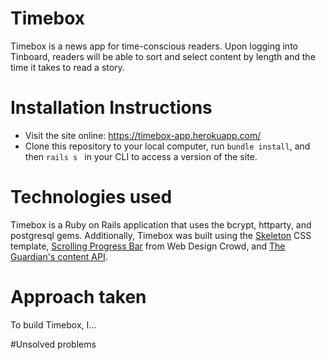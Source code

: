 # Timebox

Timebox is a news app for time-conscious readers. Upon logging into Tinboard, readers will be able to sort and select content by length and the time it takes to read a story. 

# Installation Instructions
- Visit the site online: https://timebox-app.herokuapp.com/ 
- Clone this repository to your local computer, run `bundle install`, and then `rails s ` in your CLI to access a version of the site.

# Technologies used
Timebox is a Ruby on Rails application that uses the bcrypt, httparty, and postgresql gems. Additionally, Timebox was built using the <a href="http://getskeleton.com/">Skeleton</a> CSS template, <a href="http://www.webdesigncrowd.com/scrolling-progress-bar/">Scrolling Progress Bar</a> from Web Design Crowd, and <a href="http://open-platform.theguardian.com/">The Guardian's content API</a>.

# Approach taken 

To build Timebox, I...

#Unsolved problems 
